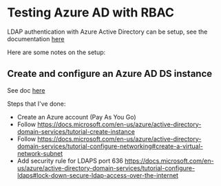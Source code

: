 # Testing Azure AD with RBAC

LDAP authentication with Azure Active Directory can be setup, see the documentation [here](https://docs.microsoft.com/en-us/azure/active-directory/fundamentals/auth-ldap)

Here are some notes on the setup:

## Create and configure an Azure AD DS instance

See doc [here](https://docs.microsoft.com/en-us/azure/active-directory-domain-services/tutorial-create-instance)

Steps that I've done:

* Create an Azure account (Pay As You Go)
* Follow https://docs.microsoft.com/en-us/azure/active-directory-domain-services/tutorial-create-instance
* Follow https://docs.microsoft.com/en-us/azure/active-directory-domain-services/tutorial-configure-networking#create-a-virtual-network-subnet
* Add security rule for LDAPS port 636 https://docs.microsoft.com/en-us/azure/active-directory-domain-services/tutorial-configure-ldaps#lock-down-secure-ldap-access-over-the-internet
